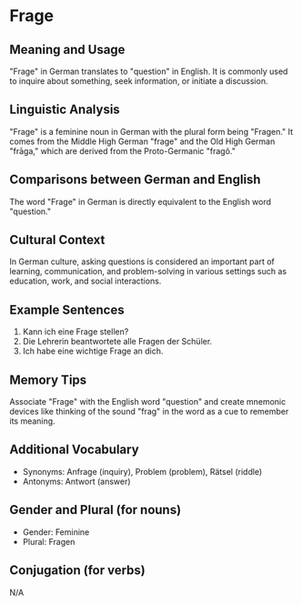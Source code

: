 # Frage
## Meaning and Usage
"Frage" in German translates to "question" in English. It is commonly used to inquire about something, seek information, or initiate a discussion.
## Linguistic Analysis
"Frage" is a feminine noun in German with the plural form being "Fragen." It comes from the Middle High German "frage" and the Old High German "frāga," which are derived from the Proto-Germanic "fragô."
## Comparisons between German and English
The word "Frage" in German is directly equivalent to the English word "question."
## Cultural Context
In German culture, asking questions is considered an important part of learning, communication, and problem-solving in various settings such as education, work, and social interactions.
## Example Sentences
1. Kann ich eine Frage stellen?
2. Die Lehrerin beantwortete alle Fragen der Schüler.
3. Ich habe eine wichtige Frage an dich.
## Memory Tips
Associate "Frage" with the English word "question" and create mnemonic devices like thinking of the sound "frag" in the word as a cue to remember its meaning.
## Additional Vocabulary
- Synonyms: Anfrage (inquiry), Problem (problem), Rätsel (riddle)
- Antonyms: Antwort (answer)
## Gender and Plural (for nouns)
- Gender: Feminine
- Plural: Fragen
## Conjugation (for verbs)
N/A